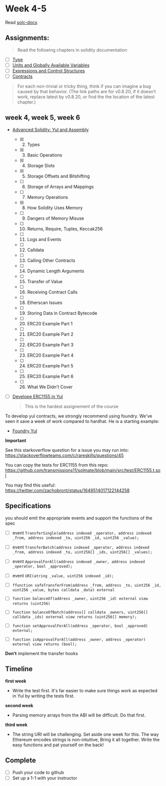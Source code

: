 # Week 4-5

Read [solc-docs](https://leather-bulb-be5.notion.site/Solc-Docs-Notes-a51237131c6f4311975aca1bac08a501)

## Assignments:

> Read the following chapters in solidity documentation

- [ ] [Type](https://docs.soliditylang.org/en/latest/types.html)
- [ ] [Units and Globally Available Variables](https://docs.soliditylang.org/en/latest/units-and-global-variables.html)
- [ ] [Expressions and Control Structures](https://docs.soliditylang.org/en/latest/control-structures.html)
- [ ] [Contracts](https://docs.soliditylang.org/en/latest/contracts.html#)

> For each non-trivial or tricky thing, think if you can imagine a bug caused by that behavior. (The link paths are for v0.8.20, if it doesn’t work, replace latest by v0.8.20, or find the the location of the latest chapter.)

## week 4, week 5, week 6

- [Advanced Solidity: Yul and Assembly](https://www.udemy.com/course/advanced-solidity-yul-and-assembly/?referralCode=C46DE4EE2C4BE54D4D33)

  - [x] 2. Types
  - [x] 3. Basic Operations
  - [x] 4. Storage Slots
  - [x] 5. Storage Offsets and Bitshifting
  - [ ] 6. Storage of Arrays and Mappings
  - [ ] 7. Memory Operations
  - [x] 8. How Solidity Uses Memory
  - [ ] 9. Dangers of Memory Misuse
  - [ ] 10. Returns, Require, Tuples, Keccak256
  - [ ] 11. Logs and Events
  - [ ] 12. Calldata
  - [ ] 13. Calling Other Contracts
  - [ ] 14. Dynamic Length Arguments
  - [ ] 15. Transfer of Value
  - [ ] 16. Receiving Contract Calls
  - [ ] 18. Etherscan Issues
  - [ ] 19. Storing Data in Contract Bytecode
  - [ ] 20. ERC20 Example Part 1
  - [ ] 21. ERC20 Example Part 2
  - [ ] 22. ERC20 Example Part 3
  - [ ] 23. ERC20 Example Part 4
  - [ ] 24. ERC20 Example Part 5
  - [ ] 25. ERC20 Example Part 6
  - [ ] 26. What We Didn't Cover

- [ ] [Develope ERC1155 in Yul](./ERC1155yul/)
  > This is the hardest assignement of the course

To develop yul contracts, we strongly recommend using foundry. We've seen it save a week of work compared to hardhat. He is a starting example:

- [Foundry Yul](https://github.com/CodeForcer/foundry-yul.git)

**Important**

See this starkoverflow question for a issue you may run into: https://stackoverflowteams.com/c/rareskills/questions/45

You can copy the tests for ERC1155 from this repo: https://github.com/transmissions11/solmate/blob/main/src/test/ERC1155.t.sol

You may find this useful: https://twitter.com/zachobront/status/1649514017122144258

## Specifications

you should emit the appropriate events and support the functions of the spec

- [ ] event `TransferSingle(address indexed _operator, address indexed _from, address indexed _to, uint256 _id, uint256 _value);`
- [ ] event `TransferBatch(address indexed _operator, address indexed _from, address indexed _to, uint256[] _ids, uint256[] _values);`
- [ ] event `ApprovalForAll(address indexed _owner, address indexed _operator, bool _approved);`
- [ ] event `URI(atring _value, uint256 indexed _id);`

- [ ] `ffunction safeTransferFrom(address _from, address _to, uint256 _id, uint256 _value, bytes calldata _data) external`
- [ ] `function balanceOf(address _owner, uint256 _id) external view returns (uint256)`
- [ ] `function balanceOfBatch(address[] calldata _owners, uint256[] calldata _ids) external view returns (uint256[] memory);`
- [ ] `function setApprovalForAll(address _operator, bool _approved) external;`
- [ ] `function isApprovalForAll(address _owner, address _operator) external view returns (bool);`

**Don't** implement the transfer hooks

## Timeline

**first week**

- Write the test first. It's far easier to make sure things work as expected in Yul by writing the tests first.

**second week**

- Parsing memory arrays from the ABI will be difficult. Do that first.

**third week**

- The string URI will be challenging. Set aside one week for this. The way Ethereum encodes strings is non-intuitive, Bring it all together. Write the easy functions and pat yourself on the back!

## Complete

- [ ] Push your code to github
- [ ] Set up a 1-1 with your instructor
